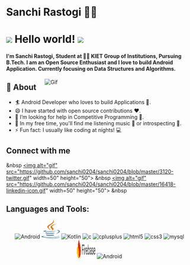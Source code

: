 # Sanchi Rastogi 👨‍💻

# <img src="https://github.com/TheDudeThatCode/TheDudeThatCode/blob/master/Assets/Hi.gif" width="29px"> Hello world!&nbsp;<img src="https://github.com/TheDudeThatCode/TheDudeThatCode/blob/master/Assets/Earth.gif" width="24px">      
#### I'm Sanchi Rastogi, Student at 👨‍💻 KIET Group of Institutions,  Pursuing B.Tech.  I am an Open Source Enthusiast and I love to build Android Application. Currently focusing on Data Structures and Algorithms.  


<img align="right" alt= "Gif" src="https://github.com/sanchi0204/sanchi0204/blob/master/30350-android-logo.gif" width="400px" />

## 🧐 About
- 🏄‍ Android Developer who loves to build Applications 📱.
- 😄 I have started with open source contributions ❤️.
- 🤔 I’m looking for help in Competitive Programming 💾.
- 🎨 In my free time, you'll find me listening music 🎵 or introspecting 💭.
- ⚡ Fun fact: I usually like coding at nights! 💻 

## Connect with me  
&nbsp <a href="https://twitter.com/SanchiRastogi1">
         <img alt="gif" src="https://github.com/sanchi0204/sanchi0204/blob/master/3120-twitter.gif"
         width=50" height="50">
                              </a>&nbsp
<a href="https://www.linkedin.com/in/sanchirastogi/">
         <img alt="gif" src="https://github.com/sanchi0204/sanchi0204/blob/master/16418-linkedin-icon.gif"
         width=50" height="50">
  </a>&nbsp

## Languages and Tools:

<p align="center"><img src="https://raw.githubusercontent.com/gilbarbara/logos/master/logos/android-icon.svg" alt="Android" width="50" height="50"/> <img src="https://raw.githubusercontent.com/gilbarbara/logos/master/logos/java.svg" alt="Java" width="50" height="50"/> <img src="https://raw.githubusercontent.com/gilbarbara/logos/master/logos/kotlin.svg" alt="Kotlin" width="50" height="50"/>  <img src="https://devicons.github.io/devicon/devicon.git/icons/c/c-original.svg" alt="c" width="50" height="50"/> <img src="https://devicons.github.io/devicon/devicon.git/icons/cplusplus/cplusplus-original.svg" alt="cplusplus" width="50" height="50"/> <img src="https://devicons.github.io/devicon/devicon.git/icons/html5/html5-original-wordmark.svg" alt="html5" width="50" height="50"/> <img src="https://devicons.github.io/devicon/devicon.git/icons/css3/css3-original-wordmark.svg" alt="css3" width="50" height="50"/> <img src="https://devicons.github.io/devicon/devicon.git/icons/mysql/mysql-original-wordmark.svg" alt="mysql" width="50" height="50"/> <img src="https://raw.githubusercontent.com/gilbarbara/logos/master/logos/firebase.svg" alt="Firebase" width="50" height="50"/> <img src="https://raw.githubusercontent.com/gilbarbara/logos/master/logos/figma.svg" alt="Android" width="50" height="50"/> </p>


